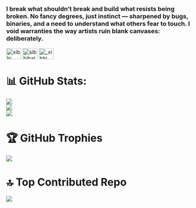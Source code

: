 ### I break what shouldn’t break and build what resists being broken. No fancy degrees, just instinct — sharpened by bugs, binaries, and a need to understand what others fear to touch. I void warranties the way artists ruin blank canvases: deliberately.

<p align="left">
<a href="https://twitter.com/xibhi_" target="blank"><img align="center" src="https://raw.githubusercontent.com/rahuldkjain/github-profile-readme-generator/master/src/images/icons/Social/twitter.svg" alt="xibhi_" height="30" width="40" /></a>
<a href="https://linkedin.com/in/sibhibalamurugan" target="blank"><img align="center" src="https://raw.githubusercontent.com/rahuldkjain/github-profile-readme-generator/master/src/images/icons/Social/linked-in-alt.svg" alt="sibhibalamurugan" height="30" width="40" /></a>
<a href="https://instagram.com/_xibhi_" target="blank"><img align="center" src="https://raw.githubusercontent.com/rahuldkjain/github-profile-readme-generator/master/src/images/icons/Social/instagram.svg" alt="_xibhi_" height="30" width="40" /></a>
</p>

# 📊 GitHub Stats:
![](https://github-readme-stats.vercel.app/api?username=xibhi&theme=radical&hide_border=false&include_all_commits=false&count_private=true)<br/>
![](https://nirzak-streak-stats.vercel.app/?user=xibhi&theme=radical&hide_border=false)<br/>
![](https://github-readme-stats.vercel.app/api/top-langs/?username=xibhi&theme=radical&hide_border=false&include_all_commits=false&count_private=true&layout=compact)

# 🏆 GitHub Trophies
![](https://github-profile-trophy.vercel.app/?username=xibhi&theme=radical&no-frame=false&no-bg=false&margin-w=4)

# 🔝 Top Contributed Repo
![](https://github-contributor-stats.vercel.app/api?username=xibhi&limit=5&theme=radical&combine_all_yearly_contributions=true)
